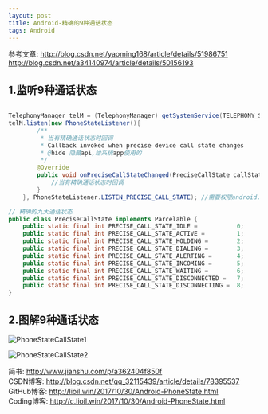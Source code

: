 ```yaml
---
layout: post
title: Android-精确的9种通话状态
tags: Android
---
```

参考文章:
http://blog.csdn.net/yaoming168/article/details/51986751   
http://blog.csdn.net/a34140974/article/details/50156193

## 1.监听9种通话状态

```java

TelephonyManager telM = (TelephonyManager) getSystemService(TELEPHONY_SERVICE);
telM.listen(new PhoneStateListener(){
		/**
		 * 当有精确通话状态时回调
		 * Callback invoked when precise device call state changes
		 * @hide 隐藏api,给系统app使用的
		 */
		@Override
		public void onPreciseCallStateChanged(PreciseCallState callState) {
			//当有精确通话状态时回调
		}
	}, PhoneStateListener.LISTEN_PRECISE_CALL_STATE); //需要权限android.permission.READ_PRECISE_PHONE_STATE

// 精确的九大通话状态
public class PreciseCallState implements Parcelable {
    public static final int PRECISE_CALL_STATE_IDLE =           0;
    public static final int PRECISE_CALL_STATE_ACTIVE =         1;
    public static final int PRECISE_CALL_STATE_HOLDING =        2;
    public static final int PRECISE_CALL_STATE_DIALING =        3;
    public static final int PRECISE_CALL_STATE_ALERTING =       4;
    public static final int PRECISE_CALL_STATE_INCOMING =       5;
    public static final int PRECISE_CALL_STATE_WAITING =        6;
    public static final int PRECISE_CALL_STATE_DISCONNECTED =   7;
    public static final int PRECISE_CALL_STATE_DISCONNECTING =  8;
}

```

## 2.图解9种通话状态
![PhoneStateCallState1](http://upload-images.jianshu.io/upload_images/1848363-ff711ffbca3106ec.png?imageMogr2/auto-orient/strip%7CimageView2/2/w/1240)

![PhoneStateCallState2](http://upload-images.jianshu.io/upload_images/1848363-f7bc0773e6ea2675.png?imageMogr2/auto-orient/strip%7CimageView2/2/w/1240)
				
简书: http://www.jianshu.com/p/a362404f850f    
CSDN博客: http://blog.csdn.net/qq_32115439/article/details/78395537     
GitHub博客: http://lioil.win/2017/10/30/Android-PhoneState.html    
Coding博客: http://c.lioil.win/2017/10/30/Android-PhoneState.html    